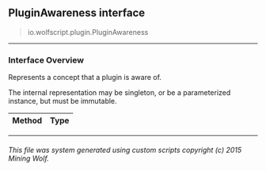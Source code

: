 ## PluginAwareness __interface__

>io.wolfscript.plugin.PluginAwareness

---

### Interface Overview

Represents a concept that a plugin is aware of. <p> The internal representation may be singleton, or be a parameterized instance, but must be immutable.

Method | Type   
--- | :--- 



---



###### This file was system generated using custom scripts copyright (c) 2015 Mining Wolf.
	

